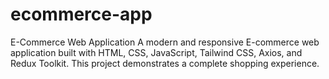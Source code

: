 # ecommerce-app
E-Commerce Web Application A modern and responsive E-commerce web application built with HTML, CSS, JavaScript, Tailwind CSS, Axios, and Redux Toolkit. This project demonstrates a complete shopping experience.
